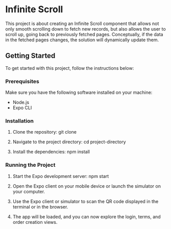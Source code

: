 # Infinite Scroll

This project is about creating an Infinite Scroll component that allows not only smooth scrolling down to fetch new records, but also allows the user to scroll up, going back to previously fetched pages. Conceptually, if the data in the fetched pages changes, the solution will dynamically update them.

## Getting Started

To get started with this project, follow the instructions below:

### Prerequisites

Make sure you have the following software installed on your machine:

- Node.js
- Expo CLI

### Installation

1. Clone the repository: 
git clone <repository-url>

2. Navigate to the project directory:
cd project-directory


3. Install the dependencies:
npm install


### Running the Project

1. Start the Expo development server:
npm start
 

1. Open the Expo client on your mobile device or launch the simulator on your computer.

2. Use the Expo client or simulator to scan the QR code displayed in the terminal or in the browser.

3. The app will be loaded, and you can now explore the login, terms, and order creation views.
